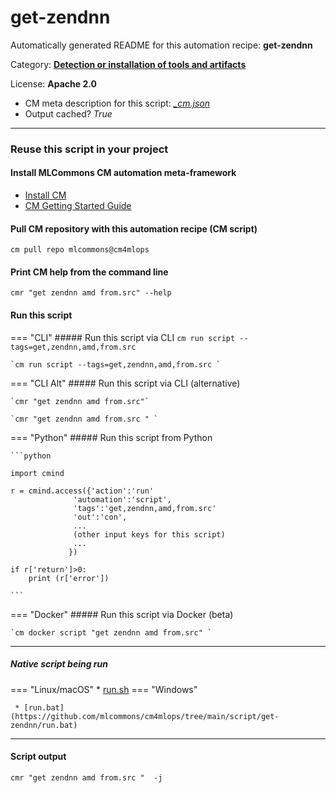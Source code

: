 # get-zendnn
Automatically generated README for this automation recipe: **get-zendnn**

Category: **[Detection or installation of tools and artifacts](..)**

License: **Apache 2.0**


* CM meta description for this script: *[_cm.json](https://github.com/mlcommons/cm4mlops/tree/main/script/get-zendnn/_cm.json)*
* Output cached? *True*

---
### Reuse this script in your project

#### Install MLCommons CM automation meta-framework

* [Install CM](https://docs.mlcommons.org/ck/install)
* [CM Getting Started Guide](https://docs.mlcommons.org/ck/getting-started/)

#### Pull CM repository with this automation recipe (CM script)

```cm pull repo mlcommons@cm4mlops```

#### Print CM help from the command line

````cmr "get zendnn amd from.src" --help````

#### Run this script

=== "CLI"
    ##### Run this script via CLI
    `cm run script --tags=get,zendnn,amd,from.src`

    `cm run script --tags=get,zendnn,amd,from.src `

=== "CLI Alt"
    ##### Run this script via CLI (alternative)

    `cmr "get zendnn amd from.src"`

    `cmr "get zendnn amd from.src " `


=== "Python"
    ##### Run this script from Python


    ```python

    import cmind

    r = cmind.access({'action':'run'
                  'automation':'script',
                  'tags':'get,zendnn,amd,from.src'
                  'out':'con',
                  ...
                  (other input keys for this script)
                  ...
                 })

    if r['return']>0:
        print (r['error'])

    ```


=== "Docker"
    ##### Run this script via Docker (beta)

    `cm docker script "get zendnn amd from.src" `

___


##### Native script being run
=== "Linux/macOS"
     * [run.sh](https://github.com/mlcommons/cm4mlops/tree/main/script/get-zendnn/run.sh)
=== "Windows"

     * [run.bat](https://github.com/mlcommons/cm4mlops/tree/main/script/get-zendnn/run.bat)
___
#### Script output
`cmr "get zendnn amd from.src "  -j`